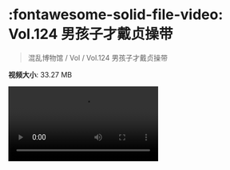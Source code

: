 # :fontawesome-solid-file-video: Vol.124 男孩子才戴贞操带

> 混乱博物馆 / Vol / Vol.124 男孩子才戴贞操带

**视频大小**: 33.27 MB

<div class="video"><video src="https://file.hsyhx.top/archive/混乱博物馆/Vol/124.mp4" controls preload>🤔 您的浏览器不支持 video 标签</video></div>